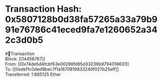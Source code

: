 
Transaction Hash: 0x5807128b0d38fa57265a33a79b991e76786c41eced9fa7e1260652a342c3d0b5
====================================================================================
  
#💸Transaction  
Block: [[14456767]]  
From: [[0x74de5d4fcbf63e00296fd95d33236b9794016631]]  
To: [[0xdef1c0ded9bec7f1a1670819833240f027b25eff]]  
Transferred: 1.685125 Ether